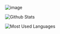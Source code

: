 ![image](https://user-images.githubusercontent.com/60308179/175886229-2bbd7496-9c2c-42a9-b118-a0e4452bb545.png)




![Github Stats](https://github-readme-stats.vercel.app/api?username=booksuper&show_icons=true&theme=dark&count_private=true)

![Most Used Languages](https://github-readme-stats.vercel.app/api/top-langs/?username=booksuper&theme=dark&layout=compact)

<!--
**booksuper/booksuper** is a ✨ _special_ ✨ repository because its `README.md` (this file) appears on your GitHub profile.

Here are some ideas to get you started:

- 🔭 I’m currently working on ...
- 🌱 I’m currently learning ...
- 👯 I’m looking to collaborate on ...
- 🤔 I’m looking for help with ...
- 💬 Ask me about ...
- 📫 How to reach me: ...
- 😄 Pronouns: ...
- ⚡ Fun fact: ...
-->
